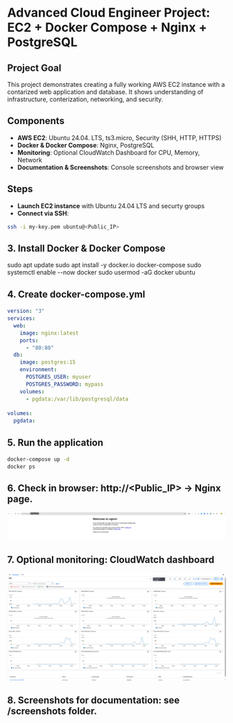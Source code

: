 # Advanced Cloud Engineer Project: EC2 + Docker Compose + Nginx + PostgreSQL

## Project Goal
This project demonstrates creating a fully working AWS EC2 instance with a contarized web application and database. It shows understanding of infrastructure, conterization, networking, and security.

## Components
- **AWS EC2**: Ubuntu 24.04. LTS, ts3.micro, Security (SHH, HTTP, HTTPS)
- **Docker & Docker Compose**: Nginx, PostgreSQL
- **Monitoring**: Optional CloudWatch Dashboard for CPU, Memory, Network
- **Documentation & Screenshots**: Console screenshots and browser view

## Steps

- **Launch EC2 instance** with Ubuntu 24.04 LTS and securty groups
- **Connect via SSH**:
```bash
ssh -i my-key.pem ubuntu@<Public_IP>
```

## 3. Install Docker & Docker Compose
sudo apt update
sudo apt install -y docker.io docker-compose
sudo systemctl enable --now docker
sudo usermod -aG docker ubuntu

## 4. Create docker-compose.yml
```yaml
version: "3"
services:
  web:
    image: nginx:latest
    ports:
      - "80:80"
  db:
    image: postgres:15
    environment:
      POSTGRES_USER: myuser
      POSTGRES_PASSWORD: mypass
    volumes:
      - pgdata:/var/lib/postgresql/data

volumes:
  pgdata:
```

## 5. Run the application
```bash
docker-compose up -d
docker ps
```
## 6. Check in browser: http://<Public_IP> -> Nginx page.
![Nginx running](screenshots/nginx.png)

## 7. Optional monitoring: CloudWatch dashboard
![Nginx running](screenshots/cloudmetrics.png)

## 8. Screenshots for documentation: see /screenshots folder.